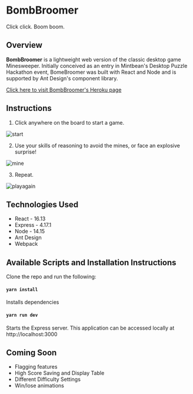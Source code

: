 # BombBroomer

Click click. Boom boom.

## Overview

<b>BombBroomer</b> is a lightweight web version of the classic desktop game Minesweeper. Initially conceived as an entry in Mintbean's Desktop Puzzle Hackathon event, BomeBroomer was built with React and Node and is supported by Ant Design's component library.

[Click here to visit BombBroomer's Heroku page](https://minesweeper-mintbean.herokuapp.com/)

## Instructions

1. Click anywhere on the board to start a game.

![start](https://media.giphy.com/media/bcCuBJvxaa3bT2ww66/giphy.gif)

2. Use your skills of reasoning to avoid the mines, or face an explosive surprise!

![mine](https://media.giphy.com/media/63b50ZYBvOq8DD7KFz/giphy.gif)

3. Repeat.

![playagain](https://media.giphy.com/media/ypzjXfjhYRSZoZ4wMb/giphy.gif)

## Technologies Used

- React - 16.13
- Express - 4.17.1
- Node - 14.15
- Ant Design
- Webpack

## Available Scripts and Installation Instructions

Clone the repo and run the following:

#### `yarn install`

Installs dependencies

#### `yarn run dev`

Starts the Express server. This application can be accessed locally at http://localhost:3000

## Coming Soon

- Flagging features
- High Score Saving and Display Table
- Different Difficulty Settings
- Win/lose animations
